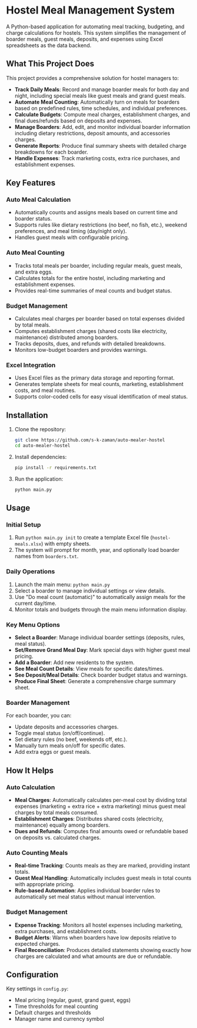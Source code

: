 # Hostel Meal Management System

A Python-based application for automating meal tracking, budgeting, and charge calculations for hostels. This system simplifies the management of boarder meals, guest meals, deposits, and expenses using Excel spreadsheets as the data backend.

## What This Project Does

This project provides a comprehensive solution for hostel managers to:

- **Track Daily Meals**: Record and manage boarder meals for both day and night, including special meals like guest meals and grand guest meals.
- **Automate Meal Counting**: Automatically turn on meals for boarders based on predefined rules, time schedules, and individual preferences.
- **Calculate Budgets**: Compute meal charges, establishment charges, and final dues/refunds based on deposits and expenses.
- **Manage Boarders**: Add, edit, and monitor individual boarder information including dietary restrictions, deposit amounts, and accessories charges.
- **Generate Reports**: Produce final summary sheets with detailed charge breakdowns for each boarder.
- **Handle Expenses**: Track marketing costs, extra rice purchases, and establishment expenses.

## Key Features

### Auto Meal Calculation
- Automatically counts and assigns meals based on current time and boarder status.
- Supports rules like dietary restrictions (no beef, no fish, etc.), weekend preferences, and meal timing (day/night only).
- Handles guest meals with configurable pricing.

### Auto Meal Counting
- Tracks total meals per boarder, including regular meals, guest meals, and extra eggs.
- Calculates totals for the entire hostel, including marketing and establishment expenses.
- Provides real-time summaries of meal counts and budget status.

### Budget Management
- Calculates meal charges per boarder based on total expenses divided by total meals.
- Computes establishment charges (shared costs like electricity, maintenance) distributed among boarders.
- Tracks deposits, dues, and refunds with detailed breakdowns.
- Monitors low-budget boarders and provides warnings.

### Excel Integration
- Uses Excel files as the primary data storage and reporting format.
- Generates template sheets for meal counts, marketing, establishment costs, and meal routines.
- Supports color-coded cells for easy visual identification of meal status.

## Installation

1. Clone the repository:
   ```bash
   git clone https://github.com/s-k-zaman/auto-mealer-hostel
   cd auto-mealer-hostel
   ```

2. Install dependencies:
   ```bash
   pip install -r requirements.txt
   ```

3. Run the application:
   ```bash
   python main.py
   ```

## Usage

### Initial Setup
1. Run `python main.py init` to create a template Excel file (`hostel-meals.xlsx`) with empty sheets.
2. The system will prompt for month, year, and optionally load boarder names from `boarders.txt`.

### Daily Operations
1. Launch the main menu: `python main.py`
2. Select a boarder to manage individual settings or view details.
3. Use "Do meal count (automatic)" to automatically assign meals for the current day/time.
4. Monitor totals and budgets through the main menu information display.

### Key Menu Options
- **Select a Boarder**: Manage individual boarder settings (deposits, rules, meal status).
- **Set/Remove Grand Meal Day**: Mark special days with higher guest meal pricing.
- **Add a Boarder**: Add new residents to the system.
- **See Meal Count Details**: View meals for specific dates/times.
- **See Deposit/Meal Details**: Check boarder budget status and warnings.
- **Produce Final Sheet**: Generate a comprehensive charge summary sheet.

### Boarder Management
For each boarder, you can:
- Update deposits and accessories charges.
- Toggle meal status (on/off/continue).
- Set dietary rules (no beef, weekends off, etc.).
- Manually turn meals on/off for specific dates.
- Add extra eggs or guest meals.

## How It Helps

### Auto Calculation
- **Meal Charges**: Automatically calculates per-meal cost by dividing total expenses (marketing + extra rice + extra marketing) minus guest meal charges by total meals consumed.
- **Establishment Charges**: Distributes shared costs (electricity, maintenance) equally among boarders.
- **Dues and Refunds**: Computes final amounts owed or refundable based on deposits vs. calculated charges.

### Auto Counting Meals
- **Real-time Tracking**: Counts meals as they are marked, providing instant totals.
- **Guest Meal Handling**: Automatically includes guest meals in total counts with appropriate pricing.
- **Rule-based Automation**: Applies individual boarder rules to automatically set meal status without manual intervention.

### Budget Management
- **Expense Tracking**: Monitors all hostel expenses including marketing, extra purchases, and establishment costs.
- **Budget Alerts**: Warns when boarders have low deposits relative to expected charges.
- **Final Reconciliation**: Produces detailed statements showing exactly how charges are calculated and what amounts are due or refundable.

## Configuration

Key settings in `config.py`:
- Meal pricing (regular, guest, grand guest, eggs)
- Time thresholds for meal counting
- Default charges and thresholds
- Manager name and currency symbol
